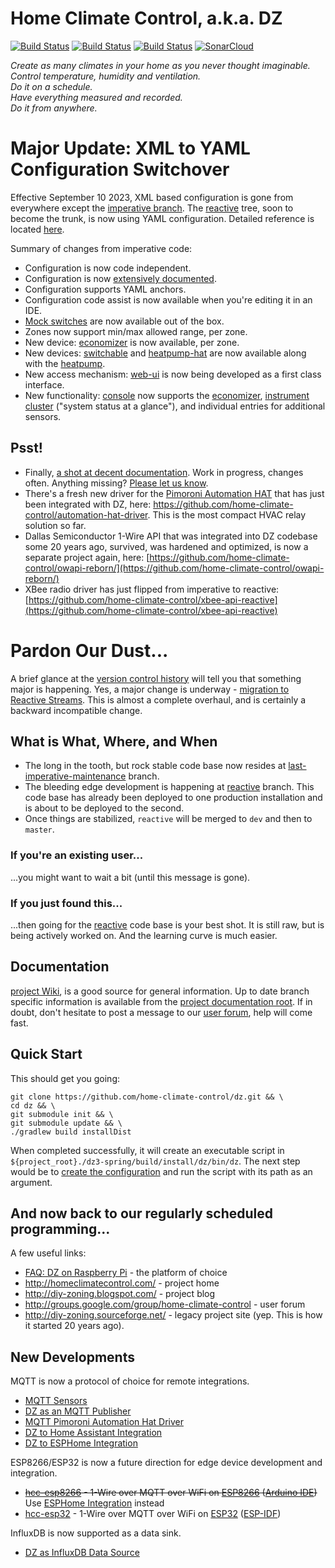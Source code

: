 Home Climate Control, a.k.a. DZ
==

[![Build Status](https://app.travis-ci.com/home-climate-control/dz.svg)](https://app.travis-ci.com/github/home-climate-control/dz)
[![Build Status](https://github.com/home-climate-control/dz/actions/workflows/gradle.yml/badge.svg)](https://github.com/home-climate-control/dz/actions/workflows/gradle.yml)
[![Build Status](https://github.com/home-climate-control/dz/actions/workflows/codeql-analysis.yml/badge.svg)](https://github.com/home-climate-control/dz/actions/workflows/codeql-analysis.yml)
[![SonarCloud](https://github.com/home-climate-control/dz/actions/workflows/sonarcloud.yml/badge.svg)](https://github.com/home-climate-control/dz/actions/workflows/sonarcloud.yml)

*Create as many climates in your home as you never thought imaginable.*  
*Control temperature, humidity and ventilation.*  
*Do it on a schedule.*  
*Have everything measured and recorded.*  
*Do it from anywhere.*

# Major Update: XML to YAML Configuration Switchover

Effective September 10 2023, XML based configuration is gone from everywhere except the [imperative branch](https://github.com/home-climate-control/dz/tree/last-imperative-maintenance). The [reactive](https://github.com/home-climate-control/dz/tree/reactive) tree, soon to become the trunk, is now using YAML configuration. Detailed reference is located [here](./docs/configuration/index.md).

Summary of changes from imperative code:
* Configuration is now code independent.
* Configuration is now [extensively documented](./docs/configuration/index.md).
* Configuration supports YAML anchors.
* Configuration code assist is now available when you're editing it in an IDE.
* [Mock switches](./docs/configuration/mocks.md) are now available out of the box.
* Zones now support min/max allowed range, per zone.
* New device: [economizer](./docs/configuration/zones.md#economizer) is now available, per zone.
* New devices: [switchable](./docs/configuration/hvac.md#switchable) and [heatpump-hat](./docs/configuration/hvac.md#heatpump-hat) are now available along with the [heatpump](./docs/configuration/hvac.md#heatpump).
* New access mechanism: [web-ui](./docs/configuration/web-ui.md) is now being developed as a first class interface.
* New functionality: [console](./docs/configuration/console.md) now supports the [economizer](./docs/configuration/zones.md#economizer), [instrument cluster](./docs/instrument-cluster/index.md) ("system status at a glance"), and individual entries for additional sensors.

## Psst!

* Finally, [a shot at decent documentation](./docs/index.md). Work in progress, changes often. Anything missing? [Please let us know](http://groups.google.com/group/home-climate-control).
* There's a fresh new driver for the [Pimoroni Automation HAT](https://learn.pimoroni.com/tutorial/sandyj/getting-started-with-automation-hat-and-phat) that has just been integrated with DZ, here: https://github.com/home-climate-control/automation-hat-driver. This is the most compact HVAC relay solution so far.
* Dallas Semiconductor 1-Wire API that was integrated into DZ codebase some 20 years ago, survived, was hardened and optimized, is now a separate project again, here: [https://github.com/home-climate-control/owapi-reborn/](https://github.com/home-climate-control/owapi-reborn/)
* XBee radio driver has just flipped from imperative to reactive: [https://github.com/home-climate-control/xbee-api-reactive](https://github.com/home-climate-control/xbee-api-reactive)

# Pardon Our Dust...

A brief glance at the [version control history](https://github.com/home-climate-control/dz/network) will tell you that something major is happening. Yes, a major change is underway - [migration to Reactive Streams](https://github.com/home-climate-control/dz/milestone/12). This is almost a complete overhaul, and is certainly a backward incompatible change.

## What is What, Where, and When
* The long in the tooth, but rock stable code base now resides at [last-imperative-maintenance](https://github.com/home-climate-control/dz/tree/last-imperative-maintenance) branch.
* The bleeding edge development is happening at [reactive](https://github.com/home-climate-control/dz/tree/reactive) branch. This code base has already been deployed to one production installation and is about to be deployed to the second.
* Once things are stabilized, `reactive` will be merged to `dev` and then to `master`.

### If you're an existing user...
...you might want to wait a bit (until this message is gone).

### If you just found this...
...then going for the [reactive](https://github.com/home-climate-control/dz/tree/reactive) code base is your best shot. It is still raw, but is being actively worked on. And the learning curve is much easier.

## Documentation
 [project Wiki](https://github.com/home-climate-control/dz/wiki), is a good source for general information. Up to date branch specific information is available from the [project documentation root](./docs/index.md). If in doubt, don't hesitate to post a message to our [user forum](http://groups.google.com/group/home-climate-control), help will come fast.

## Quick Start
This should get you going:

```
git clone https://github.com/home-climate-control/dz.git && \
cd dz && \
git submodule init && \
git submodule update && \
./gradlew build installDist
```

When completed successfully, it will create an executable script in `${project_root}./dz3-spring/build/install/dz/bin/dz`. The next step would be to [create the configuration](https://github.com/home-climate-control/dz/wiki/Configuration) and run the script with its path as an argument.

## And now back to our regularly scheduled programming...

A few useful links:

* [FAQ: DZ on Raspberry Pi](https://github.com/home-climate-control/dz/wiki/FAQ:-DZ-on-Raspberry-Pi) - the platform of choice
* http://homeclimatecontrol.com/ - project home
* http://diy-zoning.blogspot.com/ - project blog
* http://groups.google.com/group/home-climate-control - user forum
* http://diy-zoning.sourceforge.net/ - legacy project site (yep. This is how it started 20 years ago).

## New Developments

MQTT is now a protocol of choice for remote integrations.

* [MQTT Sensors](https://github.com/home-climate-control/dz/wiki/HOWTO:-MQTT-Sensors)
* [DZ as an MQTT Publisher](https://github.com/home-climate-control/dz/wiki/HOWTO:-DZ-as-an-MQTT-Publisher)
* [MQTT Pimoroni Automation Hat Driver](https://github.com/climategadgets/mqtt-automation-hat-go)
* [DZ to Home Assistant Integration](https://github.com/home-climate-control/dz/wiki/HOWTO:-DZ-to-Home-Assistant-integration)
* [DZ to ESPHome Integration](https://github.com/home-climate-control/dz/wiki/HOWTO:-DZ-to-ESPHome-integration)

ESP8266/ESP32 is now a future direction for edge device development and integration.

* ~~[hcc-esp8266](https://github.com/home-climate-control/hcc-esp8266) - 1-Wire over MQTT over WiFi on [ESP8266](https://en.wikipedia.org/wiki/ESP8266) ([Arduino IDE](https://github.com/esp8266/Arduino))~~ Use [ESPHome Integration](https://github.com/home-climate-control/dz/wiki/HOWTO:-DZ-to-ESPHome-integration) instead
* [hcc-esp32](https://github.com/home-climate-control/hcc-esp32) - 1-Wire over MQTT over WiFi on [ESP32](https://en.wikipedia.org/wiki/ESP32) ([ESP-IDF](https://github.com/espressif/esp-idf))

InfluxDB is now supported as a data sink.

* [DZ as InfluxDB Data Source](https://github.com/home-climate-control/dz/wiki/HOWTO:-DZ-as-InfluxDB-Data-Source)
